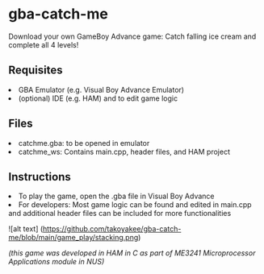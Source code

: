 # gba-catch-me
<p> Download your own GameBoy Advance game: Catch falling ice cream and complete all 4 levels! </p>
<h2> Requisites </h2>
	<li> GBA Emulator (e.g. Visual Boy Advance Emulator) </li>
  <li> (optional) IDE (e.g. HAM) and  to edit game logic </li>
<h2> Files </h2>
	<li> catchme.gba: to be opened in emulator </li>
  <li> catchme_ws: Contains main.cpp, header files, and HAM project </li>
<h2> Instructions </h2>
	<li> To play the game, open the .gba file in Visual Boy Advance  </li>
  <li> For developers: Most game logic can be found and edited in main.cpp and additional header files can be included for more functionalities </li>

![alt text] (https://github.com/takoyakee/gba-catch-me/blob/main/game_play/stacking.png)

<p> <em>(this game was developed in HAM in C as part of ME3241 Microprocessor Applications module in NUS) </em> </p>
